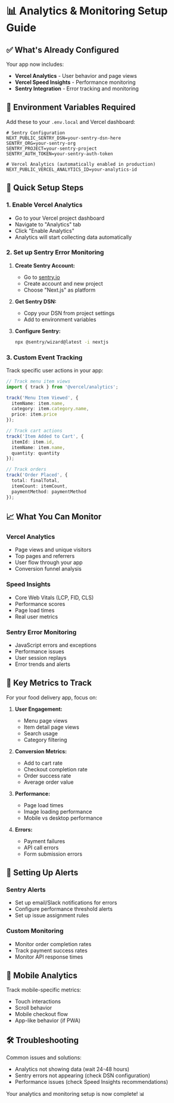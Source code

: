 # 📊 Analytics & Monitoring Setup Guide

## ✅ **What's Already Configured**

Your app now includes:
- **Vercel Analytics** - User behavior and page views
- **Vercel Speed Insights** - Performance monitoring
- **Sentry Integration** - Error tracking and monitoring

## 🔧 **Environment Variables Required**

Add these to your `.env.local` and Vercel dashboard:

```env
# Sentry Configuration
NEXT_PUBLIC_SENTRY_DSN=your-sentry-dsn-here
SENTRY_ORG=your-sentry-org
SENTRY_PROJECT=your-sentry-project
SENTRY_AUTH_TOKEN=your-sentry-auth-token

# Vercel Analytics (automatically enabled in production)
NEXT_PUBLIC_VERCEL_ANALYTICS_ID=your-analytics-id
```

## 🚀 **Quick Setup Steps**

### 1. Enable Vercel Analytics
- Go to your Vercel project dashboard
- Navigate to "Analytics" tab
- Click "Enable Analytics"
- Analytics will start collecting data automatically

### 2. Set up Sentry Error Monitoring

1. **Create Sentry Account:**
   - Go to [sentry.io](https://sentry.io)
   - Create account and new project
   - Choose "Next.js" as platform

2. **Get Sentry DSN:**
   - Copy your DSN from project settings
   - Add to environment variables

3. **Configure Sentry:**
   ```bash
   npx @sentry/wizard@latest -i nextjs
   ```

### 3. Custom Event Tracking

Track specific user actions in your app:

```typescript
// Track menu item views
import { track } from '@vercel/analytics';

track('Menu Item Viewed', {
  itemName: item.name,
  category: item.category.name,
  price: item.price
});

// Track cart actions
track('Item Added to Cart', {
  itemId: item.id,
  itemName: item.name,
  quantity: quantity
});

// Track orders
track('Order Placed', {
  total: finalTotal,
  itemCount: itemCount,
  paymentMethod: paymentMethod
});
```

## 📈 **What You Can Monitor**

### Vercel Analytics
- Page views and unique visitors
- Top pages and referrers
- User flow through your app
- Conversion funnel analysis

### Speed Insights
- Core Web Vitals (LCP, FID, CLS)
- Performance scores
- Page load times
- Real user metrics

### Sentry Error Monitoring
- JavaScript errors and exceptions
- Performance issues
- User session replays
- Error trends and alerts

## 🎯 **Key Metrics to Track**

For your food delivery app, focus on:

1. **User Engagement:**
   - Menu page views
   - Item detail page views
   - Search usage
   - Category filtering

2. **Conversion Metrics:**
   - Add to cart rate
   - Checkout completion rate
   - Order success rate
   - Average order value

3. **Performance:**
   - Page load times
   - Image loading performance
   - Mobile vs desktop performance

4. **Errors:**
   - Payment failures
   - API call errors
   - Form submission errors

## 🔔 **Setting Up Alerts**

### Sentry Alerts
- Set up email/Slack notifications for errors
- Configure performance threshold alerts
- Set up issue assignment rules

### Custom Monitoring
- Monitor order completion rates
- Track payment success rates
- Monitor API response times

## 📱 **Mobile Analytics**

Track mobile-specific metrics:
- Touch interactions
- Scroll behavior
- Mobile checkout flow
- App-like behavior (if PWA)

## 🛠️ **Troubleshooting**

Common issues and solutions:
- Analytics not showing data (wait 24-48 hours)
- Sentry errors not appearing (check DSN configuration)
- Performance issues (check Speed Insights recommendations)

Your analytics and monitoring setup is now complete! 📊
